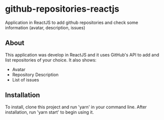 # github-repositories-reactjs
Application in ReactJS to add github repositories and check some information (avatar, description, issues) 

## About
This application was develop in ReactJS and it uses GitHub's API to add and list repositories of your choice. It also shows:
* Avatar
* Repository Description
* List of issues

## Installation
To install, clone this project and run 'yarn' in your command line. After installation, run 'yarn start' to begin using it.
